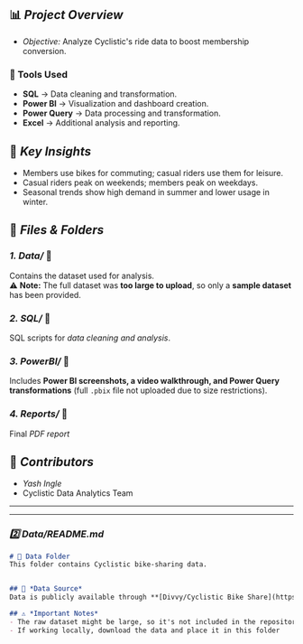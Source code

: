 ## 📊 *Project Overview*
- *Objective:* Analyze Cyclistic's ride data to boost membership conversion.

### **🔧 Tools Used**
- **SQL** → Data cleaning and transformation.
- **Power BI** → Visualization and dashboard creation.
- **Power Query** → Data processing and transformation.
- **Excel** → Additional analysis and reporting.

## 📑 *Key Insights*
- Members use bikes for commuting; casual riders use them for leisure.
- Casual riders peak on weekends; members peak on weekdays.
- Seasonal trends show high demand in summer and lower usage in winter.

## 🚀 *Files & Folders*
### *1. Data/* 📂
Contains the dataset used for analysis.  
⚠ **Note:** The full dataset was **too large to upload**, so only a **sample dataset** has been provided.

### *2. SQL/* 📂
SQL scripts for *data cleaning and analysis*.

### *3. PowerBI/* 📂
Includes **Power BI screenshots, a video walkthrough, and Power Query transformations** (full `.pbix` file not uploaded due to size restrictions).

### *4. Reports/* 📂
Final *PDF report* 

## 👥 *Contributors*
- *Yash Ingle*
- Cyclistic Data Analytics Team

---
---

### *2️⃣ Data/README.md*
```markdown
# 📂 Data Folder
This folder contains Cyclistic bike-sharing data.


## 📌 *Data Source*
Data is publicly available through **[Divvy/Cyclistic Bike Share](https://divvybikes.com/system-data)**.

## ⚠ *Important Notes*
- The raw dataset might be large, so it's not included in the repository.
- If working locally, download the data and place it in this folder
